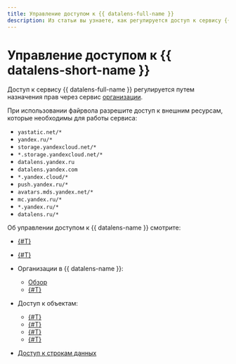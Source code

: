 ```yaml
---
title: Управление доступом к {{ datalens-full-name }}
description: Из статьи вы узнаете, как регулируется доступ к сервису {{ datalens-short-name }}.
---
```


# Управление доступом к {{ datalens-short-name }}



Доступ к сервису {{ datalens-full-name }} регулируется путем назначения прав через сервис [организации](../concepts/organizations.md).

При использовании файрвола разрешите доступ к внешним ресурсам, которые необходимы для работы сервиса:

* `yastatic.net/*`
* `yandex.ru/*`
* `storage.yandexcloud.net/*`
* `*.storage.yandexcloud.net/*`
* `datalens.yandex.ru`
* `datalens.yandex.com`
* `*.yandex.cloud/*`
* `push.yandex.ru/*`
* `avatars.mds.yandex.net/*`
* `mc.yandex.ru/*`
* `*.yandex.ru/*`
* `datalens.ru/*`



Об управлении доступом к {{ datalens-name }} смотрите:


* [{#T}](./add-new-user.md)
* [{#T}](./roles.md)
* Организации в {{ datalens-name }}:

  * [Обзор](../concepts/organizations.md)
  * [{#T}](../operations/organizations/change-organization.md)


* Доступ к объектам:

  * [{#T}](./manage-access.md)
  * [{#T}](../operations/permission/grant.md)
  * [{#T}](../operations/permission/revoke.md)
  * [{#T}](../operations/permission/request.md)

* [Доступ к строкам данных](../security/row-level-security.md)


